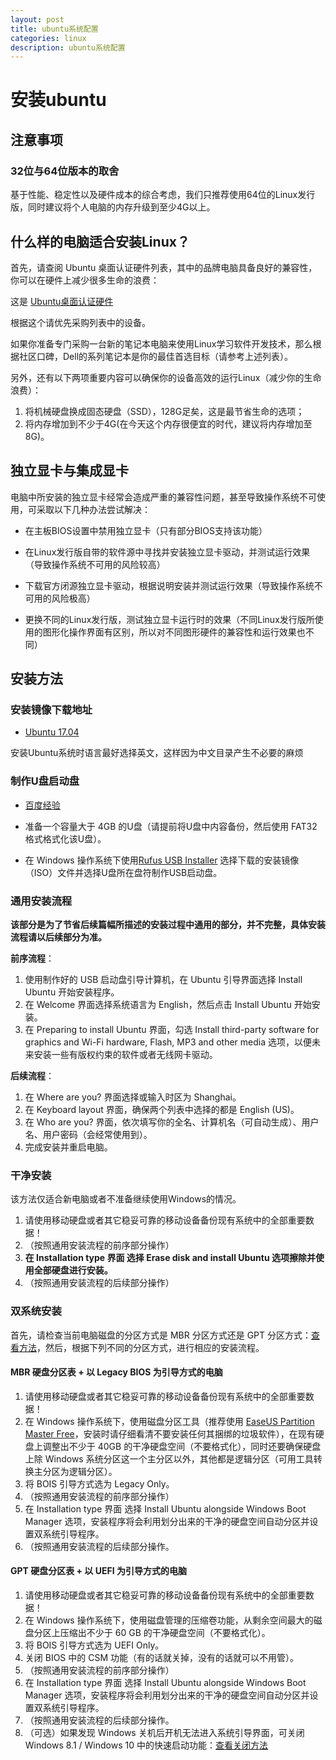 ```yaml
---
layout: post
title: ubuntu系统配置
categories: linux
description: ubuntu系统配置
---
```


# 安装ubuntu
## 注意事项
### 32位与64位版本的取舍
基于性能、稳定性以及硬件成本的综合考虑，我们只推荐使用64位的Linux发行版，同时建议将个人电脑的内存升级到至少4G以上。
## 什么样的电脑适合安装Linux？
首先，请查阅 Ubuntu 桌面认证硬件列表，其中的品牌电脑具备良好的兼容性，你可以在硬件上减少很多生命的浪费：

这是 [Ubuntu桌面认证硬件](https://certification.ubuntu.com/certification/desktop/)

根据这个请优先采购列表中的设备。

如果你准备专门采购一台新的笔记本电脑来使用Linux学习软件开发技术，那么根据社区口碑，Dell的系列笔记本是你的最佳首选目标（请参考上述列表）。

另外，还有以下两项重要内容可以确保你的设备高效的运行Linux（减少你的生命浪费）：

 1. 将机械硬盘换成固态硬盘（SSD），128G足矣，这是最节省生命的选项；
 2. 将内存增加到不少于4G(在今天这个内存很便宜的时代，建议将内存增加至8G)。

## 独立显卡与集成显卡
电脑中所安装的独立显卡经常会造成严重的兼容性问题，甚至导致操作系统不可使用，可采取以下几种办法尝试解决：

- 在主板BIOS设置中禁用独立显卡（只有部分BIOS支持该功能）

- 在Linux发行版自带的软件源中寻找并安装独立显卡驱动，并测试运行效果（导致操作系统不可用的风险较高）

- 下载官方闭源独立显卡驱动，根据说明安装并测试运行效果（导致操作系统不可用的风险极高）

- 更换不同的Linux发行版，测试独立显卡运行时的效果（不同Linux发行版所使用的图形化操作界面有区别，所以对不同图形硬件的兼容性和运行效果也不同）

## 安装方法

### 安装镜像下载地址

- [Ubuntu 17.04](http://releases.ubuntu.com/17.04/ubuntu-17.04-desktop-amd64.iso)

安装Ubuntu系统时语言最好选择英文，这样因为中文目录产生不必要的麻烦

### 制作U盘启动盘

- [百度经验](http://jingyan.baidu.com/article/a3761b2b66fe141577f9aa51.html)

-  准备一个容量大于 4GB 的U盘（请提前将U盘中内容备份，然后使用 FAT32 格式格式化该U盘）。

- 在 Windows 操作系统下使用[Rufus USB Installer](https://rufus.akeo.ie/?locale=zh_CN/) 选择下载的安装镜像（ISO）文件并选择U盘所在盘符制作USB启动盘。

### 通用安装流程
__该部分是为了节省后续篇幅所描述的安装过程中通用的部分，并不完整，具体安装流程请以后续部分为准。__

**前序流程**：

1. 使用制作好的 USB 启动盘引导计算机，在 Ubuntu 引导界面选择 Install Ubuntu 开始安装程序。
2. 在 Welcome 界面选择系统语言为 English，然后点击 Install Ubuntu 开始安装。
3. 在 Preparing to install Ubuntu 界面，勾选 Install third-party software for graphics and Wi-Fi hardware, Flash, MP3 and other media 选项，以便未来安装一些有版权约束的软件或者无线网卡驱动。

**后续流程**：

1. 在 Where are you? 界面选择或输入时区为 Shanghai。
2. 在 Keyboard layout 界面，确保两个列表中选择的都是 English (US)。
3. 在 Who are you? 界面，依次填写你的全名、计算机名（可自动生成）、用户名、用户密码（会经常使用到）。
4. 完成安装并重启电脑。

### 干净安装
该方法仅适合新电脑或者不准备继续使用Windows的情况。

 1. 请使用移动硬盘或者其它稳妥可靠的移动设备备份现有系统中的全部重要数据！
 2. （按照通用安装流程的前序部分操作）
 3. **在 Installation type 界面 选择 Erase disk and install Ubuntu 选项擦除并使用全部硬盘进行安装。**
 4. （按照通用安装流程的后续部分操作）
 
### 双系统安装

首先，请检查当前电脑磁盘的分区方式是 MBR 分区方式还是 GPT 分区方式：[查看方法](http://jingyan.baidu.com/article/ad310e80a9298a1849f49e17.html)，然后，根据下列不同的分区方式，进行相应的安装流程。
#### MBR 硬盘分区表 + 以 Legacy BIOS 为引导方式的电脑
1. 请使用移动硬盘或者其它稳妥可靠的移动设备备份现有系统中的全部重要数据！
2. 在 Windows 操作系统下，使用磁盘分区工具（推荐使用 [EaseUS Partition Master Free](http://www.partition-tool.com/personal.htm)，安装时请仔细看清不要安装任何其捆绑的垃圾软件），在现有硬盘上调整出不少于 40GB 的干净硬盘空间（不要格式化），同时还要确保硬盘上除 Windows 系统分区这一个主分区以外，其他都是逻辑分区（可用工具转换主分区为逻辑分区）。
3. 将 BOIS 引导方式选为 Legacy Only。
4. （按照通用安装流程的前序部分操作）
5. 在 Installation type 界面 选择 Install Ubuntu alongside Windows Boot Manager 选项，安装程序将会利用划分出来的干净的硬盘空间自动分区并设置双系统引导程序。
6. （按照通用安装流程的后续部分操作。

#### GPT 硬盘分区表 + 以 UEFI 为引导方式的电脑

1. 请使用移动硬盘或者其它稳妥可靠的移动设备备份现有系统中的全部重要数据！
2. 在 Windows 操作系统下，使用磁盘管理的压缩卷功能，从剩余空间最大的磁盘分区上压缩出不少于 60 GB 的干净硬盘空间（不要格式化）。
3. 将 BOIS 引导方式选为 UEFI Only。
4. 关闭 BIOS 中的 CSM 功能（有的话就关掉，没有的话就可以不用管）。
5. （按照通用安装流程的前序部分操作）
6. 在 Installation type 界面 选择 Install Ubuntu alongside Windows Boot Manager 选项，安装程序将会利用划分出来的干净的硬盘空间自动分区并设置双系统引导程序。
7. （按照通用安装流程的后续部分操作。
8. （可选）如果发现 Windows 关机后开机无法进入系统引导界面，可关闭 Windows 8.1 / Windows 10 中的快速启动功能：[查看关闭方法](http://jingyan.baidu.com/article/ca00d56c7a40e6e99febcf4f.html)




 